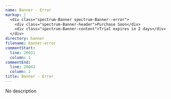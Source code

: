 ```yaml
---
name: Banner - Error
markup: |
  <div class="spectrum-Banner spectrum-Banner--error">
    <div class="spectrum-Banner-header">Purchase Soon</div>
    <div class="spectrum-Banner-content">Trial expires in 2 days</div>
  </div>
directory: banner
filename: banner-error
commentStart:
  line: 20031
  column: 1
commentEnd:
  line: 20042
  column: 2
title: Banner - Error
---
```

No description